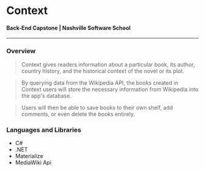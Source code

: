 # Context

#### Back-End Capstone | Nashville Software School 

***

### Overview

> Context gives readers information about a particular book, its author, country history, and the historical context of the novel or its plot.

> By querying data from the Wikipedia API, the books created in Context users will store the necessary information from Wikipedia into the app's database. 

> Users will then be able to save books to their own shelf, add comments, or even delete the books entirely. 

### Languages and Libraries 

* C#
* .NET
* Materialize
* MediaWiki Api
